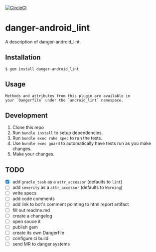 [![CircleCI](https://circleci.com/gh/loadsmart/danger-android_lint.svg?style=svg)](https://circleci.com/gh/loadsmart/danger-android_lint)

# danger-android_lint

A description of danger-android_lint.

## Installation

    $ gem install danger-android_lint

## Usage

    Methods and attributes from this plugin are available in
    your `Dangerfile` under the `android_lint` namespace.

## Development

1. Clone this repo
2. Run `bundle install` to setup dependencies.
3. Run `bundle exec rake spec` to run the tests.
4. Use `bundle exec guard` to automatically have tests run as you make changes.
5. Make your changes.

## TODO
- [x] add `gradle_task` as a `attr_accessor` (defaults to `lint`)
- [ ] add `severity` as a `attr_accessor` (defaults to `Warning`)
- [ ] write specs
- [ ] add code comments
- [ ] add link to bot's comment pointing to html report artifact
- [ ] fill out readme.md
- [ ] create a changelog
- [ ] open souce it
- [ ] publish gem
- [ ] create its own Dangerfile
- [ ] configure ci build
- [ ] send MR to danger.systems
